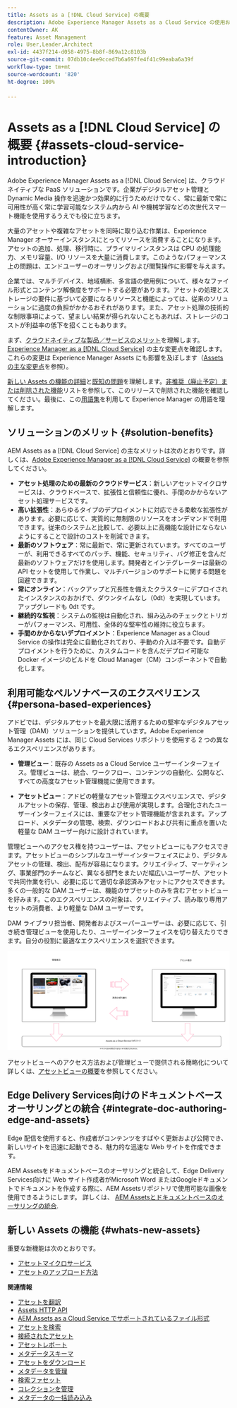 ```yaml
---
title: Assets as a [!DNL Cloud Service] の概要
description: Adobe Experience Manager Assets as a Cloud Service の使用および管理方法について説明します。
contentOwner: AK
feature: Asset Management
role: User,Leader,Architect
exl-id: 4437f214-d058-4975-8b8f-869a12c8103b
source-git-commit: 07db10c4ee9cced7b6a697fe4f41c99eaba6a39f
workflow-type: tm+mt
source-wordcount: '820'
ht-degree: 100%

---
```



# Assets as a [!DNL Cloud Service] の概要  {#assets-cloud-service-introduction}

<!-- Need review information from gklebus -->

Adobe Experience Manager Assets as a [!DNL Cloud Service] は、クラウドネイティブな PaaS ソリューションです。企業がデジタルアセット管理と Dynamic Media 操作を迅速かつ効果的に行うためだけでなく、常に最新で常に可用性が高く常に学習可能なシステム内から AI や機械学習などの次世代スマート機能を使用するうえでも役に立ちます。

大量のアセットや複雑なアセットを同時に取り込む作業は、Experience Manager オーサーインスタンスにとってリソースを消費することになります。アセットの追加、処理、移行時に、プライマリインスタンスは CPU の処理能力、メモリ容量、I/O リソースを大量に消費します。このようなパフォーマンス上の問題は、エンドユーザーのオーサリングおよび閲覧操作に影響を与えます。

企業では、マルチデバイス、地域横断、多言語の使用例について、様々なファイル形式とコンテンツ解像度をサポートする必要があります。アセットの処理とストレージの要件に基づいて必要になるリソースと機能によっては、従来のソリューションに過度の負担がかかるおそれがあります。また、アセット処理の技術的な制限事項によって、望ましい結果が得られないこともあれば、ストレージのコストが利益率の低下を招くこともあります。

まず、[クラウドネイティブな製品／サービスのメリット](#solution-benefits)を理解します。[Experience Manager as a [!DNL Cloud Service]](/help/release-notes/aem-cloud-changes.md) の主な変更点を確認します。これらの変更は Experience Manager Assets にも影響を及ぼします（[Assets の主な変更点](/help/assets/assets-cloud-changes.md)を参照）。

[新しい Assets の機能の詳細](#whats-new-assets)と[既知の問題](/help/release-notes/maintenance/latest.md)を理解します。[非推奨（廃止予定）または削除された機能](/help/release-notes/deprecated-removed-features.md)リストを参照して、このリリースで削除された機能を確認してください。最後に、この[用語集](/help/overview/terminology.md)を利用して Experience Manager の用語を理解します。

## ソリューションのメリット {#solution-benefits}

AEM Assets as a [!DNL Cloud Service] の主なメリットは次のとおりです。詳しくは、[Adobe Experience Manager as a [!DNL Cloud Service]](/help/overview/introduction.md) の概要を参照してください。

* **アセット処理のための最新のクラウドサービス**：新しいアセットマイクロサービスは、クラウドベースで、拡張性と信頼性に優れ、手間のかからないアセット処理サービスです。
* **高い拡張性**：あらゆるタイプのデプロイメントに対応できる柔軟な拡張性があります。必要に応じて、実質的に無制限のリソースをオンデマンドで利用できます。従来のシステムと比較して、必要以上に高機能な設計にならないようにすることで設計のコストを削減できます。
* **最新のソフトウェア**：常に最新で、常に更新されています。すべてのユーザーが、利用できるすべてのパッチ、機能、セキュリティ、バグ修正を含んだ最新のソフトウェアだけを使用します。開発者とインテグレーターは最新の API セットを使用して作業し、マルチバージョンのサポートに関する問題を回避できます。
* **常にオンライン**：バックアップと冗長性を備えたクラスターにデプロイされたインスタンスのおかげで、ダウンタイムなし（0dt）を実現しています。アップグレードも 0dt です。
* **継続的な監視**：システムの監視は自動化され、組み込みのチェックとトリガーがパフォーマンス、可用性、全体的な堅牢性の維持に役立ちます。
* **手間のかからないデプロイメント**：Experience Manager as a Cloud Service の操作は完全に自動化されており、手動の介入は不要です。自動デプロイメントを行うために、カスタムコードを含んだデプロイ可能な Docker イメージのビルドを Cloud Manager（CM）コンポーネントで自動化します。

## 利用可能なペルソナベースのエクスペリエンス {#persona-based-experiences}

アドビでは、デジタルアセットを最大限に活用するための堅牢なデジタルアセット管理（DAM）ソリューションを提供しています。Adobe Experience Manager Assets には、同じ Cloud Services リポジトリを使用する 2 つの異なるエクスペリエンスがあります。

* **管理ビュー**：既存の Assets as a Cloud Service ユーザーインターフェイス。管理ビューは、統合、ワークフロー、コンテンツの自動化、公開など、すべての高度なアセット管理機能に使用できます。

* **アセットビュー**：アドビの軽量なアセット管理エクスペリエンスで、デジタルアセットの保存、管理、検出および使用が実現します。合理化されたユーザーインターフェイスには、重要なアセット管理機能が含まれます。アップロード、メタデータの管理、検索、ダウンロードおよび共有に重点を置いた軽量な DAM ユーザー向けに設計されています。

管理ビューへのアクセス権を持つユーザーは、アセットビューにもアクセスできます。アセットビューのシンプルなユーザーインターフェイスにより、デジタルアセットの管理、検出、配布が容易になります。クリエイティブ、マーケティング、事業部門のチームなど、異なる部門をまたいだ幅広いユーザーが、アセットで共同作業を行い、必要に応じて適切な承認済みアセットにアクセスできます。多くの一般的な DAM ユーザーは、機能のサブセットのみを含むアセットビューを好みます。このエクスペリエンスの対象は、クリエイティブ、読み取り専用アセットの消費者、より軽量な DAM ユーザーです。

DAM ライブラリ担当者、開発者およびスーパーユーザーは、必要に応じて、引き続き管理ビューを使用したり、ユーザーインターフェイスを切り替えたりできます。自分の役割に最適なエクスペリエンスを選択できます。

![add-tags](assets/newui-overview.svg)

アセットビューへのアクセス方法および管理ビューで提供される簡略化について詳しくは、[アセットビューの概要](/help/assets/assets-view-introduction.md)を参照してください。

## Edge Delivery Services向けのドキュメントベースオーサリングとの統合 {#integrate-doc-authoring-edge-and-assets}

Edge 配信を使用すると、作成者がコンテンツをすばやく更新および公開でき、新しいサイトを迅速に起動できる、魅力的な迅速な Web サイトを作成できます。

AEM Assetsをドキュメントベースのオーサリングと統合して、Edge Delivery Services向けに Web サイト作成者がMicrosoft Word またはGoogleドキュメントでドキュメントを作成する際に、AEM Assetsリポジトリで使用可能な画像を使用できるようにします。 詳しくは、 [AEM Assetsとドキュメントベースのオーサリングの統合](/help/edge/using.md#integrate-assets-edge).

## 新しい Assets の機能 {#whats-new-assets}

重要な新機能は次のとおりです。

* [アセットマイクロサービス](/help/assets/asset-microservices-overview.md)
* [アセットのアップロード方法](/help/assets/add-assets.md)

**関連情報**

* [アセットを翻訳](translate-assets.md)
* [Assets HTTP API](mac-api-assets.md)
* [AEM Assets as a Cloud Service でサポートされているファイル形式](file-format-support.md)
* [アセットを検索](search-assets.md)
* [接続されたアセット](use-assets-across-connected-assets-instances.md)
* [アセットレポート](asset-reports.md)
* [メタデータスキーマ](metadata-schemas.md)
* [アセットをダウンロード](download-assets-from-aem.md)
* [メタデータを管理](manage-metadata.md)
* [検索ファセット](search-facets.md)
* [コレクションを管理](manage-collections.md)
* [メタデータの一括読み込み](metadata-import-export.md)
